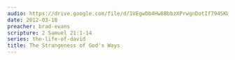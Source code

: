 ```yaml
---
audio: https://drive.google.com/file/d/1VEgwDb4Hw8BbbzXPrwgnDotIf794SKWO/view
date: 2012-03-18
preacher: brad-evans
scripture: 2 Samuel 21:1-14
series: the-life-of-david
title: The Strangeness of God's Ways
---
```

